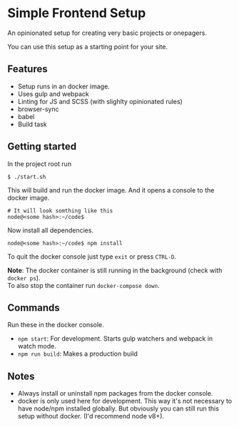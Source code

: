 # Simple Frontend Setup

An opinionated setup for creating very basic projects or onepagers.

You can use this setup as a starting point for your site.  

## Features

- Setup runs in an docker image.
- Uses gulp and webpack
- Linting for JS and SCSS (with slighlty opinionated rules)
- browser-sync
- babel
- Build task

## Getting started

In the project root run

	$ ./start.sh

This will build and run the docker image. And it opens a console to the docker image.

	# It will look somthing like this
	node@<some hash>:~/code$


Now install all dependencies.

	node@<some hash>:~/code$ npm install
	
To quit the docker console just type `exit` or press `CTRL-D`.

**Note**: The docker container is still running in the background (check with `docker ps`).  
To also stop the container run `docker-compose down`. 

## Commands
Run these in the docker console.

- `npm start`: For development. Starts gulp watchers and webpack in watch mode.
- `npm run build`: Makes a production build

## Notes 
- Always install or uninstall npm packages from the docker console.
- docker is only used here for development. This way it's not necessary to have node/npm installed globally. But obviously you can still run this setup without docker. (I'd recommend node v8+).
